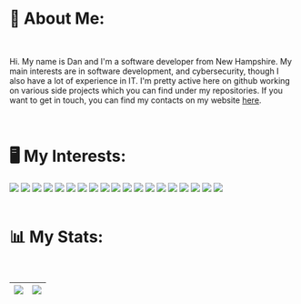# <b>🙂 About Me:</b>

<br>

<p>
Hi. My name is Dan and I'm a software developer from New Hampshire. My main interests are in software development, and cybersecurity, though I also have a lot of experience in IT. I'm pretty active here on github working on various side projects which you can find under my repositories. If you want to get in touch, you can find my contacts on my website <a href="https://dan.sbs">here</a>.  
</p>

<br />

# <b>🖥️ My Interests:</b>

<div>
  <img src="https://img.shields.io/badge/Java-ED8B00?style=for-the-badge&logo=oracle&logoColor=white"/>
  <img src="https://img.shields.io/badge/C-888999?logo=c&logoColor=fff&style=for-the-badge">
  <img src="https://img.shields.io/badge/python-3670A0?style=for-the-badge&logo=python&logoColor=white"/>
  <img src="https://img.shields.io/badge/JavaScript-F7DF1E?style=for-the-badge&logo=javascript&logoColor=black">
  <img src="https://img.shields.io/badge/TypeScript-3178C6?logo=typescript&logoColor=fff&style=for-the-badge">
  <img src="https://img.shields.io/badge/HTML5-E34F26?style=for-the-badge&logo=html5&logoColor=white">
  <img src="https://img.shields.io/badge/CSS3-1572B6?style=for-the-badge&logo=css3&logoColor=white">

  <img src="https://img.shields.io/badge/Vue.js-4FC08D?logo=vuedotjs&logoColor=fff&style=for-the-badge">
  <img src="https://img.shields.io/badge/React-61DAFB?logo=react&logoColor=000&style=for-the-badge">
  <img src="https://img.shields.io/badge/Express.js-212121?logo=express&logoColor=fff&style=for-the-badge">
  <img src="https://img.shields.io/badge/Node.js-5FA04E?logo=nodedotjs&logoColor=fff&style=for-the-badge">
  <img src="https://img.shields.io/badge/Webpack-1D71A2?logo=webpack&logoColor=fff&style=for-the-badge">
  <img src="https://img.shields.io/badge/Tailwind-06B6D4?logo=tailwindcss&logoColor=fff&style=for-the-badge">
  <img src="https://img.shields.io/badge/Sass-C69?logo=sass&logoColor=fff&style=for-the-badge">
  <img src="https://img.shields.io/badge/MySQL-006C84?logo=mysql&logoColor=fff&style=for-the-badge">
  <img src="https://img.shields.io/badge/PostgreSQL-4169E1?logo=postgresql&logoColor=fff&style=for-the-badge">

  <img src="https://img.shields.io/badge/AWS-F90?logo=amazon&logoColor=fff&style=for-the-badge">
  <img src="https://img.shields.io/badge/Docker-2496ED?logo=docker&logoColor=fff&style=for-the-badge">
  <img src="https://img.shields.io/badge/Bash-3f3f3f?logo=gnubash&logoColor=fff&style=for-the-badge">
</div>

<br />

# <b>📊 My Stats:</b>


<br/>

<div align="center">
  
| <a href="https://github.com/dmccrthy"><img src="https://github-readme-stats.vercel.app/api?username=dmccrthy&theme=github_dark_dimmed&show_icons=true&hide_border=true&count_private=true"></a> | <a href="https://github.com/dmccrthy"><img align="center" src="https://github-readme-stats.vercel.app/api/top-langs/?username=dmccrthy&layout=compact&langs_count=10&hide_border=true&theme=github_dark_dimmed" /></a> |
| ------------- | ------------- |

</div>



<!---
dmccrthy/dmccrthy is a ✨ special ✨ repository because its `README.md` (this file) appears on your GitHub profile.
You can click the Preview link to take a look at your changes.
--->
